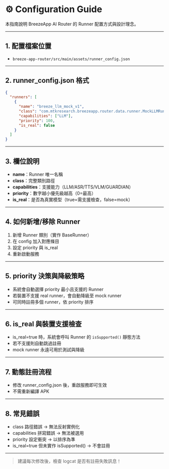 # ⚙️ Configuration Guide

本指南說明 BreezeApp AI Router 的 Runner 配置方式與設計理念。

---

## 1. 配置檔案位置

- `breeze-app-router/src/main/assets/runner_config.json`

---

## 2. runner_config.json 格式

```json
{
  "runners": [
    {
      "name": "breeze_llm_mock_v1",
      "class": "com.mtkresearch.breezeapp.router.data.runner.MockLLMRunner",
      "capabilities": ["LLM"],
      "priority": 100,
      "is_real": false
    }
  ]
}
```

---

## 3. 欄位說明
- **name**：Runner 唯一名稱
- **class**：完整類別路徑
- **capabilities**：支援能力（LLM/ASR/TTS/VLM/GUARDIAN）
- **priority**：數字越小優先級越高（0=最高）
- **is_real**：是否為真實模型（true=需支援檢查，false=mock）

---

## 4. 如何新增/移除 Runner
1. 新增 Runner 類別（實作 BaseRunner）
2. 在 config 加入對應條目
3. 設定 priority 與 is_real
4. 重新啟動服務

---

## 5. priority 決策與降級策略
- 系統會自動選擇 priority 最小且支援的 Runner
- 若裝置不支援 real runner，會自動降級至 mock runner
- 可同時註冊多個 runner，依 priority 排序

---

## 6. is_real 與裝置支援檢查
- is_real=true 時，系統會呼叫 Runner 的 `isSupported()` 靜態方法
- 若不支援則自動跳過註冊
- mock runner 永遠可用於測試與降級

---

## 7. 動態註冊流程
- 修改 runner_config.json 後，重啟服務即可生效
- 不需重新編譯 APK

---

## 8. 常見錯誤
- class 路徑錯誤 → 無法反射實例化
- capabilities 拼寫錯誤 → 無法被選用
- priority 設定衝突 → 以排序為準
- is_real=true 但未實作 isSupported() → 不會註冊

---

> 建議每次修改後，檢查 logcat 是否有註冊失敗訊息！ 